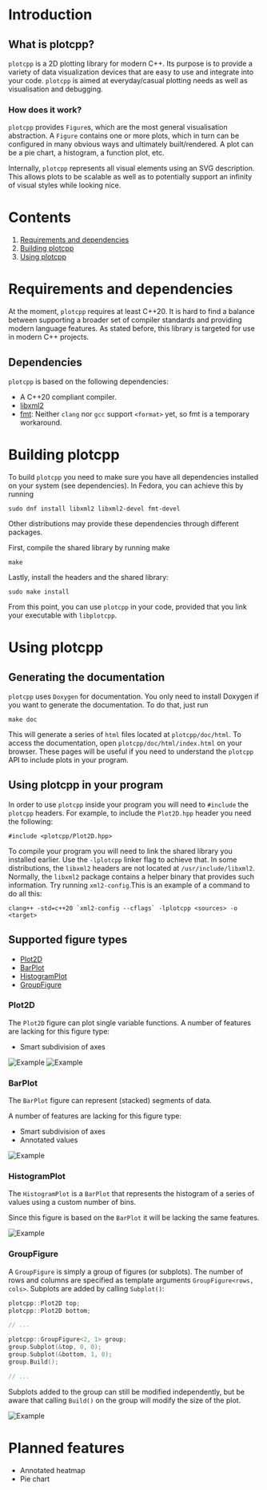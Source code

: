 # Introduction
## What is plotcpp?
`plotcpp` is a 2D plotting library for modern C++. Its purpose is to provide a variety of data
visualization devices that are easy to use and integrate into your code. `plotcpp` is aimed at
everyday/casual plotting needs as well as visualisation and debugging.

### How does it work?
`plotcpp` provides `Figure`s, which are the most general visualisation abstraction. A `Figure`
contains one or more plots, which in turn can be configured in many obvious ways and ultimately
built/rendered. A plot can be a pie chart, a histogram, a function plot, etc.

Internally, `plotcpp` represents all visual elements using an SVG description. This allows plots to
be scalable as well as to potentially support an infinity of visual styles while looking nice.

# Contents
1. [Requirements and dependencies](#requirements-and-dependencies)
2. [Building plotcpp](#building-plotcpp)
3. [Using plotcpp](#using-plotcpp)

# Requirements and dependencies
At the moment, `plotcpp` requires at least C++20. It is hard to find a balance between supporting a
broader set of compiler standards and providing modern language features. As stated before, this
library is targeted for use in modern C++ projects.

## Dependencies
`plotcpp` is based on the following dependencies:
* A C++20 compliant compiler.
* [libxml2](https://github.com/GNOME/libxml2)
* [fmt](https://fmt.dev/latest/index.html): Neither `clang` nor `gcc` support `<format>` yet, so fmt
is a temporary workaround.

# Building plotcpp
To build `plotcpp` you need to make sure you have all dependencies installed on your system (see
dependencies). In Fedora, you can achieve this by running

``sudo dnf install libxml2 libxml2-devel fmt-devel``

Other distributions may provide these dependencies through different packages.

First, compile the shared library by running make

``make``

Lastly, install the headers and the shared library:

``sudo make install``

From this point, you can use `plotcpp` in your code, provided that you link your executable with
`libplotcpp`.

# Using plotcpp
## Generating the documentation
`plotcpp` uses `Doxygen` for documentation. You only need to install Doxygen if you want to generate
the documentation. To do that, just run

``make doc``

This will generate a series of `html` files located at `plotcpp/doc/html`. To access the
documentation, open `plotcpp/doc/html/index.html` on your browser. These pages will be useful if you
need to understand the `plotcpp` API to include plots in your program.

## Using plotcpp in your program
In order to use `plotcpp` inside your program you will need to `#include` the `plotcpp` headers.
For example, to include the `Plot2D.hpp` header you need the following:

``#include <plotcpp/Plot2D.hpp>``

To compile your program you will need to link the shared library you installed earlier. Use the
`-lplotcpp` linker flag to achieve that. In some distributions, the `libxml2` headers are not
located at `/usr/include/libxml2`. Normally, the `libxml2` package contains a helper binary that
provides such information. Try running `xml2-config`.This is an example of a command to do all this:

``clang++ -std=c++20 `xml2-config --cflags` -lplotcpp <sources> -o <target>``

## Supported figure types
* [Plot2D](#plot2d)
* [BarPlot](#barplot)
* [HistogramPlot](#histogramplot)
* [GroupFigure](#groupfigure)

### Plot2D
The `Plot2D` figure can plot single variable functions. A number of features are lacking for this
figure type:
* Smart subdivision of axes

![Example](examples/numeric_plot2d.png)
![Example](examples/categorical_plot2d.png)

### BarPlot
The `BarPlot` figure can represent (stacked) segments of data.

A number of features are lacking for this figure type:
* Smart subdivision of axes
* Annotated values

![Example](examples/bar_plot.png)

### HistogramPlot
The `HistogramPlot` is a `BarPlot` that represents the histogram of a series of values using a
custom number of bins.

Since this figure is based on the `BarPlot` it will be lacking the same features.

![Example](examples/histogram_plot.png)

### GroupFigure
A `GroupFigure` is simply a group of figures (or subplots). The number of rows and columns are
specified as template arguments `GroupFigure<rows, cols>`. Subplots are added by calling
`Subplot()`:

```C++
plotcpp::Plot2D top;
plotcpp::Plot2D bottom;

// ...

plotcpp::GroupFigure<2, 1> group;
group.Subplot(&top, 0, 0);
group.Subplot(&bottom, 1, 0);
group.Build();

// ...
```

Subplots added to the group can still be modified independently, but be aware that calling `Build()`
on the group will modify the size of the plot.

![Example](examples/group.png)

# Planned features
* Annotated heatmap
* Pie chart

